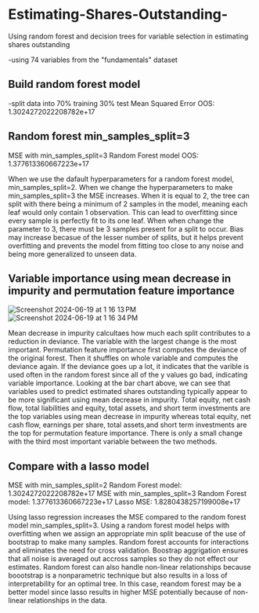 # Estimating-Shares-Outstanding-
Using random forest and decision trees for variable selection in estimating shares outstanding 

-using 74 variables from the "fundamentals" dataset

## Build random forest model 
-split data into 70% training 30% test
Mean Squared Error OOS: 1.3024272022208782e+17

## Random forest min_samples_split=3
MSE with min_samples_split=3 Random Forest model OOS: 1.377613360667223e+17

When we use the dafault hyperparameters for a random forest model, min_samples_split=2. When we change the hyperparameters to make min_samples_split=3 the MSE increases. When it is equal to 2, the tree can split with there being a minimum of 2 samples in the model, meaning each leaf would only contain 1 observation. This can lead to overfitting since every sample is perfectly fit to its one leaf. When when change the parameter to 3, there must be 3 samples present for a split to occur. Bias may increase becasue of the lesser number of splits, but it helps prevent overfitting and prevents the model from fitting too close to any noise and being more generalized to unseen data.

## Variable importance using mean decrease in impurity and permutation feature importance 

![Screenshot 2024-06-19 at 1 16 13 PM](https://github.com/lex910/Estimating-Shares-Outstanding-/assets/101606445/b8f5039c-820b-4b1b-988a-264d1076d8af)
![Screenshot 2024-06-19 at 1 16 34 PM](https://github.com/lex910/Estimating-Shares-Outstanding-/assets/101606445/c42a0caa-c0ba-46aa-bb1f-a7085d335d71)


Mean decrease in impurity calcultaes how much each split contributes to a reduction in deviance. The variable with the largest change is the most important. Permutation feature importance first computes the deviance of the original forest. Then it shuffles on whole variable and computes the deviance again. If the deviance goes up a lot, it indicates that the varible is used often in the random forest since all of the y values go bad, indicating variable importance. Looking at the bar chart above, we can see that variables used to predict estimated shares outstanding typically appear to be more significant using mean decrease in impurity. Total equity, net cash flow, total liabilities and equity, total assets, and short term investments are the top variables using mean decrease in impurity whereas total equity, net cash flow, earnings per share, total assets,and short term investments are the top for permutation feature importance. There is only a small change with the third most important variable between the two methods.

## Compare with a lasso model 
MSE with min_samples_split=2 Random Forest model: 1.3024272022208782e+17
MSE with min_samples_split=3 Random Forest model: 1.377613360667223e+17
Lasso MSE: 1.8280438257199008e+17

Using lasso regression increases the MSE compared to the random forest model min_samples_split=3. Using a random forest model helps with overfitting when we assign an appropriate min split beacuse of the use of bootstrap to make many samples. Random forest accounts for interactions and eliminates the need for cross validation. Boostrap aggrigation ensures that all noise is averaged out accross samples so they do not effect our estimates. Random forest can also handle non-linear relationships because boootstrap is a nonparametric technique but also results in a loss of interpretability for an optimal tree. In this case, reandom forest may be a better model since lasso results in higher MSE potentially because of non-linear relationships in the data.

